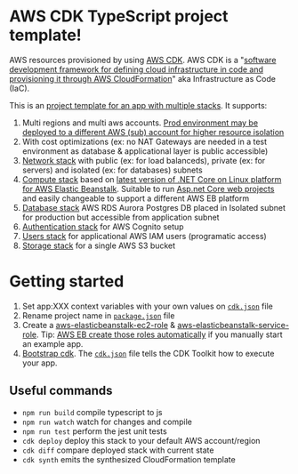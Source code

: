 # AWS CDK TypeScript project template!

AWS resources provisioned by using [AWS CDK](https://aws.amazon.com/cdk/). AWS CDK is a "[software development framework for defining cloud infrastructure in code and provisioning it through AWS CloudFormation](https://docs.aws.amazon.com/cdk/latest/guide/home.html)" aka Infrastructure as Code (IaC).

This is an [project template for an app with multiple stacks](https://docs.aws.amazon.com/cdk/latest/guide/stack_how_to_create_multiple_stacks.html). It supports:

1. Multi regions and multi aws accounts. [Prod environment may be deployed to a different AWS (sub) account for higher resource isolation](https://aws.amazon.com/blogs/mt/best-practices-for-organizational-units-with-aws-organizations/)
2. With cost optimizations (ex: no NAT Gateways are needed in a test environment as database & applicational layer is public accessible)
3. [Network stack](lib/network-stack.ts) with public (ex: for load balanceds), private (ex: for servers) and isolated (ex: for databases) subnets
4. [Compute stack](lib/compute-stack.ts) based on [latest version of .NET Core on Linux platform for AWS Elastic Beanstalk](https://docs.aws.amazon.com/elasticbeanstalk/latest/platforms/platforms-supported.html#platforms-supported.dotnetlinux). Suitable to run [Asp.net Core web projects](https://dotnet.microsoft.com/learn/aspnet/what-is-aspnet-core) and easily changeable to support a different AWS EB platform
5. [Database stack](lib/database-stack.ts) AWS RDS Aurora Postgres DB placed in Isolated subnet for production but accessible from application subnet
6. [Authentication stack](lib/authentication-stack.ts) for AWS Cognito setup
7. [Users stack](lib/users-stack.ts) for applicational AWS IAM users (programatic access)
6. [Storage stack](lib/storage-stack.ts) for a single AWS S3 bucket

# Getting started

1. Set app:XXX context variables with your own values on [`cdk.json`](cdk.json) file
2. Rename project name in [`package.json`](package.json) file
3. Create a [aws-elasticbeanstalk-ec2-role](https://github.com/rfpedrosa/aws-cdk/blob/master/lib/compute-stack.ts#L41) & [aws-elasticbeanstalk-service-role](https://github.com/rfpedrosa/aws-cdk/blob/master/lib/compute-stack.ts#L63). Tip: [AWS EB create those roles automatically](https://docs.aws.amazon.com/elasticbeanstalk/latest/dg/concepts-roles.html) if you manually start an example app.
4. [Bootstrap cdk](https://docs.aws.amazon.com/cdk/latest/guide/cli.html#cli-bootstrap). The [`cdk.json`](cdk.json) file tells the CDK Toolkit how to execute your app.

## Useful commands

 * `npm run build`   compile typescript to js
 * `npm run watch`   watch for changes and compile
 * `npm run test`    perform the jest unit tests
 * `cdk deploy`      deploy this stack to your default AWS account/region
 * `cdk diff`        compare deployed stack with current state
 * `cdk synth`       emits the synthesized CloudFormation template
